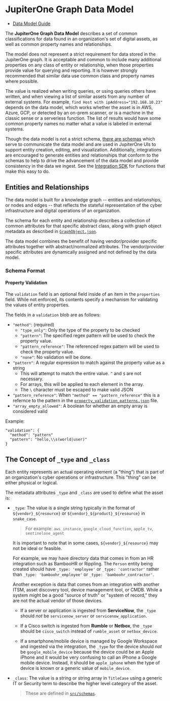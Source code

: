 # JupiterOne Graph Data Model

- [Data Model Guide](https://community.askj1.com/kb/articles/846-jupiterone-data-model)

The **JupiterOne Graph Data Model** describes a set of common classifications
for data found in an organization's set of digital assets, as well as common
property names and relationships.

The model does not represent a strict requirement for data stored in the JupiterOne
graph. It is acceptable and common to include many additional properties on any
class of entity or relationship, when those properties provide value for
querying and reporting. It is however strongly recommended that similar data use
common class and property names where possible.

The value is realized when writing queries, or using queries others have
written, and when viewing a list of similar assets from any number of external
systems. For example, `find Host with ipAddress="192.168.10.23"` depends on the
data model, which works whether the asset is in AWS, Azure, GCP, or detected by
an on-prem scanner, or is a machine in the classic sense or a serverless
function. The list of results would have some common property names no matter
what a value is labeled in external systems.

Though the data model is not a strict schema, [there are schemas](/src/schemas)
which serve to communicate the data model and are used in JupiterOne UIs to
support entity creation, editing, and visualization. Additionally, integrations
are encouraged to generate entities and relationships that conform to the
schemas to help to drive the advancement of the data model and provide
consistency in the data we ingest. See the
[Integration SDK](https://github.com/JupiterOne/integration-sdk) for functions
that make this easy to do.

## Entities and Relationships

The data model is built for a knowledge graph -- entities and relationships, or
nodes and edges -- that reflects the stateful representation of the cyber
infrastructure and digital operations of an organization.

The schema for each entity and relationship describes a collection of common
attributes for that specific abstract class, along with graph object metadata
as described in [`GraphObject.json`](/src/schemas/GraphObject.json).

The data model combines the benefit of having vendor/provider specific attributes
together with abstract/normalized attributes. The vendor/provider specific
attributes are dynamically assigned and not defined by the data model. 

### Schema Format

#### Property Validation

The `validation` field is an optional field inside of an item in the `properties` field.
While not enforced, its contents specify a mechanism for validating the values of entity properties.

The fields in a `validation` blob are as follows:
- `"method"`: (required)
  - `"type_only"`: Only the type of the property to be checked
  - `"pattern"`: The specified regex pattern will be used to check the property value.
  - `"pattern_reference"`: The referenced regex pattern will be used to check the property value.
  - `"none"`: No validation will be done.
- `"pattern"`: A regular expression to match against the property value as a string
  - This will attempt to match the entire value. `^` and `$` are not necessary.
  - For arrays, this will be applied to each element in the array.
  - The `\` character must be escaped to make valid JSON
- `"pattern_reference"`: When `"method" == "pattern_reference"` this is a refernce to the pattern in the [`property_validation_patterns.json`](/src/property_validation_patterns.json) file.
- `"array_empty_allowed"`: A boolean for whether an empty array is considered valid

Example:
```
"validation": {
  "method": "pattern"
  "pattern": "hello,\\s(world|user)"
}
```

## The Concept of `_type` and `_class`

Each entity represents an actual operating element (a "thing") that is part of an organization's
cyber operations or infrastructure. This "thing" can be either physical or logical.

The metadata attributes `_type` and `_class` are used to define what the asset is:

- `_type`: The value is a single string typically in the format of `${vendor}_${resource}`
  or `${vendor}_${product}_${resource}` in `snake_case`.

  > For example: `aws_instance`, `google_cloud_function`, `apple_tv`, `sentinelone_agent`

  It is important to note that in some cases, `${vendor}_${resource}` may not be ideal or feasible. 

  For example, we may have directory data that comes in from an HR integration such as
  BambooHR or Rippling. The `Person` entity being created should have `_type: 'employee'` or
  `_type: 'contractor'` rather than `_type: 'bamboohr_employee'` or `_type: 'bamboohr_contractor'`.

  Another exception is data that comes from an integration with another ITSM, asset discovery tool,
  device management tool, or CMDB. While a system might be a good "source of truth" or "system
  of record," they are not the actual vendor of those devices.
  
  - If a server or application is ingested from **ServiceNow**, the `_type` should *not* be
    `servicenow_server` or `servicenow_application`. 

  - If a Cisco switch is ingested from **Rumble** or **Netbox**, the `_type` should be
    `cisco_switch` instead of `rumble_asset` or `netbox_device`. 

  - If a smartphone/mobile device is managed by Google Workspace and ingested via the integration,
    the `_type` for the device should *not* be `google_mobile_device` because the device could be
    an Apple iPhone and it would be very confusing to call an iPhone a Google mobile device. 
    Instead, it should be `apple_iphone` when the type of device is known or a generic value of
    `mobile_device`.

- `_class`: The value is a string or string array in `TitleCase` using a generic
  IT or Security term to describe the higher level category of the asset.

  > These are defined in [`src/schemas`](src/schemas).
